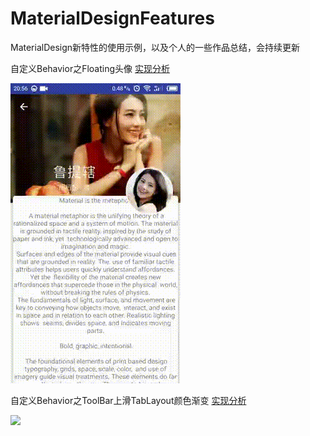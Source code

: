 # MaterialDesignFeatures

MaterialDesign新特性的使用示例，以及个人的一些作品总结，会持续更新


自定义Behavior之Floating头像 [实现分析](http://blog.csdn.net/lj402159806/article/details/55106366)

![](image/behavior1.gif)


自定义Behavior之ToolBar上滑TabLayout颜色渐变 [实现分析](http://blog.csdn.net/lj402159806/article/details/55212686)

![](image/behavior2.gif)

